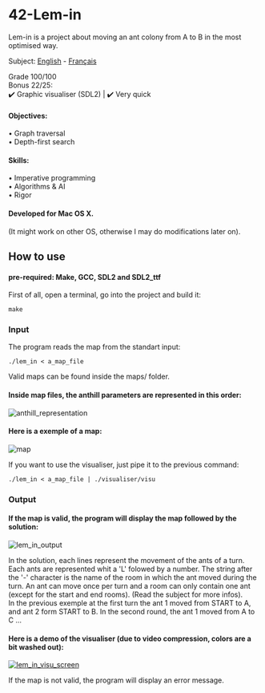 # 42-Lem-in
Lem-in is a project about moving an ant colony from A to B in the most optimised way.  

Subject: [English](https://github.com/ssfar/42-Subjects.pdf/blob/master/lem-in.en.pdf) - [Français](https://github.com/ssfar/42-Subjects.pdf/blob/master/lem-in.fr.pdf)

Grade 100/100  
Bonus 22/25:  
 :heavy_check_mark: Graphic visualiser (SDL2) | :heavy_check_mark: Very quick

#### Objectives:
• Graph traversal  
• Depth-first search

#### Skills:
• Imperative programming  
• Algorithms & AI  
• Rigor  

#### Developed for Mac OS X.  
(It might work on other OS, otherwise I may do modifications later on).  

## How to use

#### pre-required: Make, GCC, SDL2 and SDL2_ttf

First of all, open a terminal, go into the project and build it:   
```  
make
```
### Input

The program reads the map from the standart input: 
```
./lem_in < a_map_file
```
Valid maps can be found inside the maps/ folder.
#### Inside map files, the anthill parameters are represented in this order:
![anthill_representation](https://user-images.githubusercontent.com/45463065/86970673-0c97e300-c170-11ea-901c-e3b9292d86e3.png)  
#### Here is a exemple of a map:
![map](https://user-images.githubusercontent.com/45463065/86971327-461d1e00-c171-11ea-9414-09d787977ffa.png)  

If you want to use the visualiser, just pipe it to the previous command:
```
./lem_in < a_map_file | ./visualiser/visu
```  
### Output

#### If the map is valid, the program will display the map followed by the solution:
![lem_in_output](https://user-images.githubusercontent.com/45463065/86971332-474e4b00-c171-11ea-9a65-772554c5cd5a.png)

In the solution, each lines represent the movement of the ants of a turn.
Each ants are represented whit a 'L' folowed by a number.
The string after the '-' character is the name of the room in which the ant moved during the turn.
An ant can move once per turn and a room can only contain one ant (except for the start and end rooms).
(Read the subject for more infos).  
In the previous exemple at the first turn the ant 1 moved from START to A, and ant 2 form START to B.
In the second round, the ant 1 moved from A to C ...

#### Here is a demo of the visualiser (due to video compression, colors are a bit washed out):
[![lem_in_visu_screen](https://user-images.githubusercontent.com/45463065/86975363-774d1c80-c178-11ea-89db-98cdfbb90ebe.png)](https://www.youtube.com/watch?v=ONwSkZ5tPZk)

If the map is not valid, the program will display an error message.
